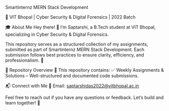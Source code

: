 Smartinternz MERN Stack Development

📌 VIT Bhopal | Cyber Security & Digital Forensics | 2022 Batch


🎓 About Me
Hey there! 👋 I’m Saptarshi, a B.Tech student at VIT Bhopal, specializing in Cyber Security & Digital Forensics.

This repository serves as a structured collection of my assignments, submitted as part of Smartinternz MERN Stack Development. Each submission follows best practices to ensure clarity, efficiency, and professionalism. 🚀


📂 Repository Overview
📌 This repository contains:
✅ Weekly Assignments & Solutions – Well-structured and documented code submissions.




📬 Connect with Me
💌 Email: saptarshidas2022@vitbhopal.ac.in

Feel free to reach out if you have any questions or feedback. Let’s build and learn together! 🚀
